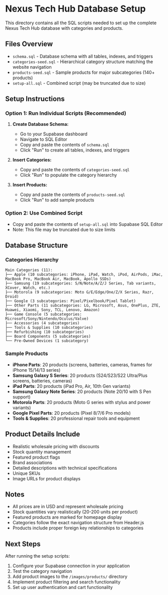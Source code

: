 # Nexus Tech Hub Database Setup

This directory contains all the SQL scripts needed to set up the complete Nexus Tech Hub database with categories and products.

## Files Overview

- `schema.sql` - Database schema with all tables, indexes, and triggers
- `categories-seed.sql` - Hierarchical category structure matching the website navigation
- `products-seed.sql` - Sample products for major subcategories (140+ products)
- `setup-all.sql` - Combined script (may be truncated due to size)

## Setup Instructions

### Option 1: Run Individual Scripts (Recommended)

1. **Create Database Schema:**
   - Go to your Supabase dashboard
   - Navigate to SQL Editor
   - Copy and paste the contents of `schema.sql`
   - Click "Run" to create all tables, indexes, and triggers

2. **Insert Categories:**
   - Copy and paste the contents of `categories-seed.sql`
   - Click "Run" to populate the category hierarchy

3. **Insert Products:**
   - Copy and paste the contents of `products-seed.sql`
   - Click "Run" to add sample products

### Option 2: Use Combined Script

- Copy and paste the contents of `setup-all.sql` into Supabase SQL Editor
- Note: This file may be truncated due to size limits

## Database Structure

### Categories Hierarchy

```text
Main Categories (11):
├── Apple (10 subcategories: iPhone, iPad, Watch, iPod, AirPods, iMac, MacBook Pro, MacBook Air, MacBook, Apollo SSDs)
├── Samsung (19 subcategories: S/N/Note/A/Z/J Series, Tab variants, XCover, Watch, etc.)
├── Motorola (9 subcategories: Moto G/E/Edge/One/Z/X Series, Razr, Droid)
├── Google (3 subcategories: Pixel/Pixelbook/Pixel Tablet)
├── Other Parts (11 subcategories: LG, Microsoft, Asus, OnePlus, ZTE, Huawei, Xiaomi, Sony, TCL, Lenovo, Amazon)
├── Game Console (5 subcategories: Microsoft/Sony/Nintendo/Oculus/Valve)
├── Accessories (4 subcategories)
├── Tools & Supplies (10 subcategories)
├── Refurbishing (10 subcategories)
├── Board Components (5 subcategories)
└── Pre-Owned Devices (1 subcategory)
```

### Sample Products
- **iPhone Parts**: 20 products (screens, batteries, cameras, frames for iPhone 15/14/13 series)
- **Samsung Galaxy S Series**: 20 products (S24/S23/S22 Ultra/Plus screens, batteries, cameras)
- **iPad Parts**: 20 products (iPad Pro, Air, 10th Gen variants)
- **Samsung Galaxy Note Series**: 20 products (Note 20/10 with S Pen support)
- **Motorola Parts**: 20 products (Moto G series with stylus and power variants)
- **Google Pixel Parts**: 20 products (Pixel 8/7/6 Pro models)
- **Tools & Supplies**: 20 professional repair tools and equipment

## Product Details Include
- Realistic wholesale pricing with discounts
- Stock quantity management
- Featured product flags
- Brand associations
- Detailed descriptions with technical specifications
- Unique SKUs
- Image URLs for product displays

## Notes
- All prices are in USD and represent wholesale pricing
- Stock quantities vary realistically (20-200 units per product)
- Featured products are marked for homepage display
- Categories follow the exact navigation structure from Header.js
- Products include proper foreign key relationships to categories

## Next Steps

After running the setup scripts:

1. Configure your Supabase connection in your application
2. Test the category navigation
3. Add product images to the `/images/products/` directory
4. Implement product filtering and search functionality
5. Set up user authentication and cart functionality
